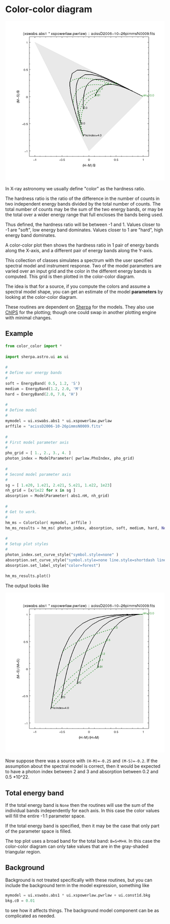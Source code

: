 # Color-color diagram

![color-color](cc.png)

In X-ray astronomy we usually define "color" as the hardness ratio.  

The hardness ratio is the ratio of the difference in the 
number of counts in two independent energy bands divided by the
total number of counts.  The total number of counts may be the sum of
the two energy bands, or may be the total over a wider energy range
that full encloses the bands being used.

Thus defined, the hardness ratio will be between -1 and 1.   Values closer
to -1 are "soft", low energy band dominates.  Values closer to 1 are "hard",
high energy band dominates.

A color-color plot then shows the hardness ratio in 1 pair of 
energy bands along the X-axis, and a different pair of energy bands 
along the Y-axis.

This collection of classes simulates a spectrum with the user 
specified spectral model and instrument response.  Two of the model parameters
are varied over an input grid and the color in the different 
energy bands is computed.  This grid is then plotted in the color-color
diagram.

The idea is that for a source, if you compute the colors and assume a 
spectral model shape, you can get an estimate of the model **parameters** 
by looking at the color-color diagram.

These routines are dependent on [Sherpa](http://cxc.cfa.harvard.edu/sherpa)
for the models.  They also use [ChIPS](http://cxc.cfa.harvard.edu/chips) 
for the plotting; though one could swap in another plotting engine
with minimal changes.


## Example

```python
from color_color import *

import sherpa.astro.ui as ui

#
# Define our energy bands
#
soft = EnergyBand( 0.5, 1.2, 'S')
medium = EnergyBand(1.2, 2.0, 'M')
hard = EnergyBand(2.0, 7.0, 'H')

#
# Define model
#
mymodel = ui.xswabs.abs1 * ui.xspowerlaw.pwrlaw
arffile = "acissD2006-10-26pimmsN0009.fits"

#
# First model parameter axis
#
pho_grid = [ 1., 2., 3., 4. ]
photon_index = ModelParameter( pwrlaw.PhoIndex, pho_grid)

#
# Second model parameter axis
# 
sg = [ 1.e20, 1.e21, 2.e21, 5.e21, 1.e22, 1e23] 
nh_grid = [x/1e22 for x in sg ]
absorption = ModelParameter( abs1.nH, nh_grid)

#
# Get to work.  
#
hm_ms = ColorColor( mymodel, arffile )
hm_ms_results = hm_ms( photon_index, absorption, soft, medium, hard, None)

#
# Setup plot styles
#
photon_index.set_curve_style("symbol.style=none" )
absorption.set_curve_style("symbol.style=none line.style=shortdash line.color=forest")
absorption.set_label_style("color=forest")

hm_ms_results.plot()

```

The output looks like

![color-color diagram](color_color.png)


Now suppose there was a source with `(H-M)=-0.25` and `(M-S)=-0.2`.
If the assumption about the spectral model is correct, then it would 
be expected to have a photon index between 2 and 3 and absorption between 0.2 and 0.5
*10^22.

## Total energy band

If the total energy band is `None` then the routines will use the sum of
the individual bands independently for each axis.  In this case the 
color values will fill the entire -1:1 parameter space.

If the total energy band is specified, then it may be the case that only
part of the parameter space is filled. 

The top plot uses a broad band for the total band: `B=S+M+H`.
In this case the color-color diagram can only take values that are 
in the gray-shaded triangular region.


## Background

Background is not treated specifically with these routines, but you can
include the background term in the model expression, something like

```python
mymodel = ui.xswabs.abs1 * ui.xspowerlaw.pwrlaw + ui.const1d.bkg
bkg.c0 = 0.01
```

to see how it affects things.  The background model component 
can be as complicated as needed.

